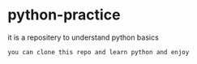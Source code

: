 # python-practice


it is a repositery to understand python basics

```
you can clone this repo and learn python and enjoy

